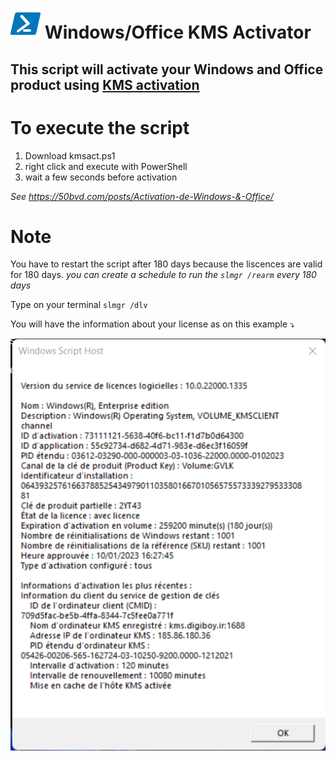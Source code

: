 # ![pwsh](/icon/powershell.png) Windows/Office KMS Activator
## This script will activate your Windows and Office product using [KMS activation](https://learn.microsoft.com/en-us/windows-server/get-started/kms-client-activation-keys)

# To execute the script
1. Download kmsact.ps1
2. right click and execute with PowerShell
3. wait a few seconds before activation

_See https://50bvd.com/posts/Activation-de-Windows-&-Office/_

# Note
You have to restart the script after 180 days because the liscences are valid for 180 days. *you can create a schedule to run the `slmgr /rearm` every 180 days*

Type on your terminal `slmgr /dlv` 

You will have the information about your license as on this example :arrow_heading_down:

[![slmgrdlv](/icon/slmgrdlv.png)](https://learn.microsoft.com/en-us/windows-server/get-started/kms-client-activation-keys)
   
